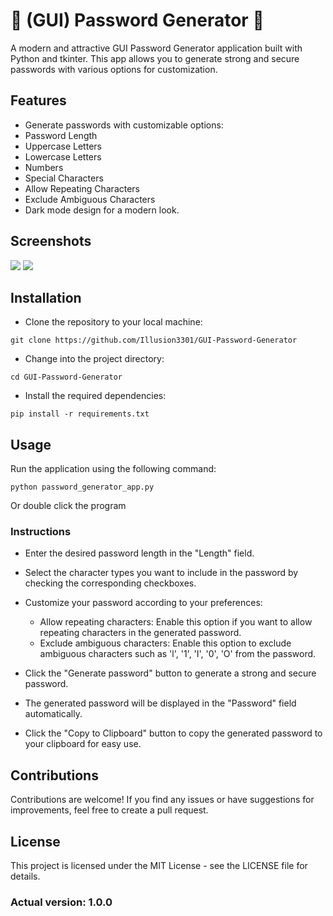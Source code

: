# 🔑 (GUI) Password Generator 🔑
A modern and attractive GUI Password Generator application built with Python and tkinter. This app allows you to generate strong and secure passwords with various options for customization.

## Features
- Generate passwords with customizable options:
- Password Length
- Uppercase Letters
- Lowercase Letters
- Numbers
- Special Characters
- Allow Repeating Characters
- Exclude Ambiguous Characters
- Dark mode design for a modern look.

## Screenshots
![](https://i.imgur.com/M2jmFTF.png)
![](https://i.imgur.com/cAYXSTM.png)

## Installation
- Clone the repository to your local machine:

```
git clone https://github.com/Illusion3301/GUI-Password-Generator
```
- Change into the project directory:

```
cd GUI-Password-Generator
```

- Install the required dependencies:

```
pip install -r requirements.txt
```
## Usage
Run the application using the following command:

```
python password_generator_app.py
```

Or double click the program

### Instructions
* Enter the desired password length in the "Length" field.

* Select the character types you want to include in the password by checking the corresponding checkboxes.

* Customize your password according to your preferences:
    * Allow repeating characters: Enable this option if you want to allow repeating characters in the generated password.
    * Exclude ambiguous characters: Enable this option to exclude ambiguous characters such as 'l', '1', 'I', '0', 'O' from the password.

* Click the "Generate password" button to generate a strong and secure password.

* The generated password will be displayed in the "Password" field automatically.

* Click the "Copy to Clipboard" button to copy the generated password to your clipboard for easy use.

## Contributions
Contributions are welcome! If you find any issues or have suggestions for improvements, feel free to create a pull request.

## License
This project is licensed under the MIT License - see the LICENSE file for details.

### Actual version: 1.0.0